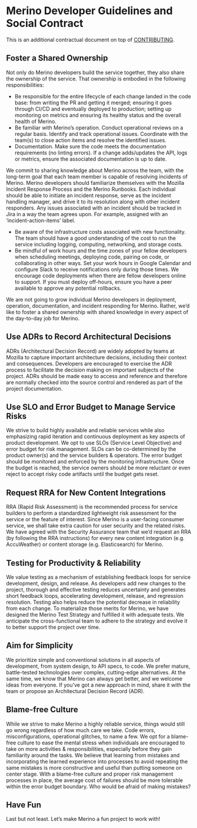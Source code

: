 # Merino Developer Guidelines and Social Contract
This is an additional contractual document on top of [CONTRIBUTING](../CONTRIBUTING.md).
## Foster a Shared Ownership

Not only do Merino developers build the service together, they also share the ownership of the service. That ownership is embodied in the following responsibilities:

- Be responsible for the entire lifecycle of each change landed in the code base: from writing the PR and getting it merged; ensuring it goes through CI/CD and eventually deployed to production; setting up monitoring on metrics and ensuring its healthy status and the overall health of Merino.
- Be familiar with Merino’s operation. Conduct operational reviews on a regular basis. Identify and track operational issues. Coordinate with the team(s) to close action items and resolve the identified issues.
- Documentation. Make sure the code meets the documentation requirements (no linting errors). If a change adds/updates the API, logs or metrics, ensure the associated documentation is up to date.

We commit to sharing knowledge about Merino across the team, with the long-term goal that each team member is capable of resolving incidents of Merino. Merino developers should familiarize themselves with the Mozilla Incident Response Process and the Merino Runbooks. Each individual should be able to initiate an incident response, serve as the incident handling manager, and drive it to its resolution along with other incident responders. Any issues associated with an incident should be tracked in Jira in a way the team agrees upon. For example, assigned with an ‘incident-action-items’ label.

- Be aware of the infrastructure costs associated with new functionality. The team should have a good understanding of the cost to run the service including logging, computing, networking, and storage costs.
- Be mindful of work hours and the time zones of your fellow developers when scheduling meetings, deploying code, pairing on code, or collaborating in other ways. Set your work hours in Google Calendar and configure Slack to receive notifications only during those times. We encourage code deployments when there are fellow developers online to support. If you must deploy off-hours, ensure you have a peer available to approve any potential rollbacks.

We are not going to grow individual Merino developers in deployment, operation, documentation, and incident responding for Merino. Rather, we’d like to foster a shared ownership with shared knowledge in every aspect of the day-to-day job for Merino.

## Use ADRs to Record Architectural Decisions

ADRs (Architectural Decision Record) are widely adopted by teams at Mozilla to capture important architecture decisions, including their context and consequences. Developers are encouraged to exercise the ADR process to facilitate the decision making on important subjects of the project. ADRs should be made easy to access and reference and therefore are normally checked into the source control and rendered as part of the project documentation.

## Use SLO and Error Budget to Manage Service Risks

We strive to build highly available and reliable services while also emphasizing rapid iteration and continuous deployment as key aspects of product development. We opt to use SLOs (Service Level Objective) and error budget for risk management. SLOs can be co-determined by the product owner(s) and the service builders & operators. The error budget should be monitored and enforced by the monitoring infrastructure. Once the budget is reached, the service owners should be more reluctant or even reject to accept risky code artifacts until the budget gets reset.

## Request RRA for New Content Integrations

RRA (Rapid Risk Assessment) is the recommended process for service builders to perform a standardized lightweight risk assessment for the service or the feature of interest. Since Merino is a user-facing consumer service, we shall take extra caution for user security and the related risks. We have agreed with the Security Assurance team that we’d request an RRA (by following the RRA instructions) for every new content integration (e.g. AccuWeather) or content storage (e.g. Elasticsearch) for Merino.

## Testing for Productivity & Reliability

We value testing as a mechanism of establishing feedback loops for service development, design, and release. As developers add new changes to the project, thorough and effective testing reduces uncertainty and generates short feedback loops, accelerating development, release, and regression resolution. Testing also helps reduce the potential decrease in reliability from each change. To materialize those merits for Merino, we have designed the Merino Test Strategy and fulfilled it with adequate tests. We anticipate the cross-functional team to adhere to the strategy and evolve it to better support the project over time.

## Aim for Simplicity

We prioritize simple and conventional solutions in all aspects of development, from system design, to API specs, to code. We prefer mature, battle-tested technologies over complex, cutting-edge alternatives. At the same time, we know that Merino can always get better, and we welcome ideas from everyone. If you’ve got a new approach in mind, share it with the team or propose an Architectural Decision Record (ADR).

## Blame-free Culture

While we strive to make Merino a highly reliable service, things would still go wrong regardless of how much care we take. Code errors, misconfigurations, operational glitches, to name a few. We opt for a blame-free culture to ease the mental stress when individuals are encouraged to take on more activities & responsibilities, especially before they gain familiarity around the tasks. We believe that learning from mistakes and incorporating the learned experience into processes to avoid repeating the same mistakes is more constructive and useful than putting someone on center stage. With a blame-free culture and proper risk management processes in place, the average cost of failures should be more tolerable within the error budget boundary. Who would be afraid of making mistakes?

## Have Fun

Last but not least. Let’s make Merino a fun project to work with!